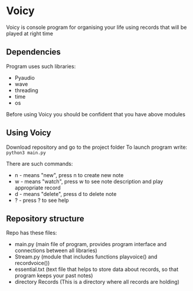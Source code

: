 # Voicy 

Voicy is console program for organising your life using records that will be played at right time

## Dependencies

Program uses such libraries:
+ Pyaudio
+ wave
+ threading
+ time
+ os

Before using Voicy you should be confident that you have above modules

## Using Voicy

Download repository and go to the project folder
To launch program write:
    `python3 main.py`

There are such commands:
- n - means "new", press n to create new note
- w - means "watch", press w to see note description and play appropriate record
- d - means "delete", press d to delete note
- ? - press ? to see help    

## Repository structure

Repo has these files:
* main.py (main file of program, provides program interface and connections between all libraries)
* Stream.py (module that includes functions playvoice() and recordvoice())
* essential.txt (text file that helps to store data about records, so that program keeps your past notes)
* directory Records (This is a directory where all records are holding)
